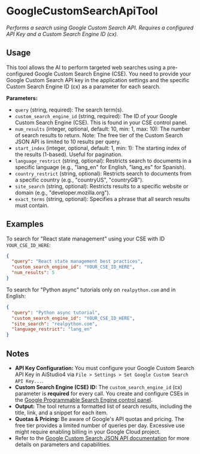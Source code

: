 ﻿# GoogleCustomSearchApiTool

*Performs a search using Google Custom Search API. Requires a configured API Key and a Custom Search Engine ID (cx).*

## Usage

This tool allows the AI to perform targeted web searches using a pre-configured Google Custom Search Engine (CSE). You need to provide your Google Custom Search API key in the application settings and the specific Custom Search Engine ID (cx) as a parameter for each search.

**Parameters:**
-   `query` (string, required): The search term(s).
-   `custom_search_engine_id` (string, required): The ID of your Google Custom Search Engine (CSE). This is found in your CSE control panel.
-   `num_results` (integer, optional, default: 10, min: 1, max: 10): The number of search results to return. Note: The free tier of the Custom Search JSON API is limited to 10 results per query.
-   `start_index` (integer, optional, default: 1, min: 1): The starting index of the results (1-based). Useful for pagination.
-   `language_restrict` (string, optional): Restricts search to documents in a specific language (e.g., "lang_en" for English, "lang_es" for Spanish).
-   `country_restrict` (string, optional): Restricts search to documents from a specific country (e.g., "countryUS", "countryGB").
-   `site_search` (string, optional): Restricts results to a specific website or domain (e.g., "developer.mozilla.org").
-   `exact_terms` (string, optional): Specifies a phrase that all search results must contain.

## Examples

To search for "React state management" using your CSE with ID `YOUR_CSE_ID_HERE`:

```json
{
  "query": "React state management best practices",
  "custom_search_engine_id": "YOUR_CSE_ID_HERE",
  "num_results": 5
}
```

To search for "Python async" tutorials only on `realpython.com` and in English:

```json
{
  "query": "Python async tutorial",
  "custom_search_engine_id": "YOUR_CSE_ID_HERE",
  "site_search": "realpython.com",
  "language_restrict": "lang_en"
}
```

## Notes
-   **API Key Configuration:** You must configure your Google Custom Search API Key in AiStudio4 via `File > Settings > Set Google Custom Search API Key...`.
-   **Custom Search Engine (CSE) ID:** The `custom_search_engine_id` (cx) parameter is **required** for every call. You create and configure CSEs in the [Google Programmable Search Engine control panel](https://programmablesearchengine.google.com/).
-   **Output:** The tool returns a formatted list of search results, including the title, link, and a snippet for each item.
-   **Quotas & Pricing:** Be aware of Google's API quotas and pricing. The free tier provides a limited number of queries per day. Excessive use might require enabling billing in your Google Cloud project.
-   Refer to the [Google Custom Search JSON API documentation](https://developers.google.com/custom-search/v1/using_rest) for more details on parameters and capabilities.